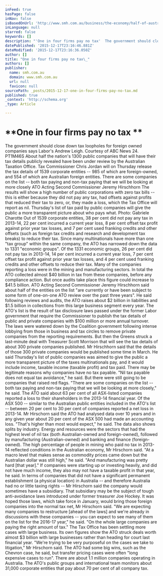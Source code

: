 ```yaml
---
inFeed: true
hasPage: false
inNav: false
isBasedOnUrl: 'http://www.smh.com.au/business/the-economy/half-of-australias-1300-public-companies-have-been-under-ato-review-20151216-glou3b'
inLanguage: null
starred: false
keywords: []
description: "'One in four firms pay no tax'  The government should close down tax loopholes for foreign owned companies says Labor's Andrew Leigh. Courtesy of ABC News 24. P"
datePublished: '2015-12-17T23:16:46.881Z'
dateModified: '2015-12-17T23:16:36.050Z'
author: []
title: "One in four firms pay no tax\_"
authors: []
publisher:
  name: smh.com.au
  domain: www.smh.com.au
  url: null
  favicon: null
sourcePath: _posts/2015-12-17-one-in-four-firms-pay-no-tax.md
published: true
_context: 'http://schema.org'
_type: Article

---
```

# **One in four firms pay no tax **

The government should close down tax loopholes for foreign owned companies says Labor's Andrew Leigh. Courtesy of ABC News 24\. PT1M46S About half the nation's 1300 public companies that will have their tax details publicly revealed have been under review by the Australian Taxation Office. Tax Commissioner Chris Jordan will on Thursday release the tax details of 1539 corporate entities -- 985 of which are foreign-owned, and 554 of which are Australian foreign entities. There are some companies on the list -- both tax paying and non-tax paying that we will be looking at more closely ATO Acting Second Commissioner Jeremy Hirschhorn The results will show a high number of public corporations with zero tax bills -- this is either because they did not pay any tax, had offsets against profits that reduced their tax to zero, or, they made a loss, which the Tax Office will report as nil. Thursday's list of tax paid by public companies will give the public a more transparent picture about who pays what. Photo: Gabriele Charotte Out of 1539 corporate entities, 38 per cent did not pay any tax in 2013-14, 22 per cent incurred a current year loss, 8 per cent offset tax profit against prior year tax losses, and 7 per cent used franking credits and other offsets (such as foreign tax credits and research and development tax breaks) to reduce their tax. Since many multinationals have more than one "tax group" within the same company, the ATO has narrowed down the data to 1331 "economic groups". Of the 1331 economic groups, 26 per cent did not pay tax in 2013-14, 14 per cent incurred a current year loss, 7 per cent offset tax profit against prior year tax losses, and 4 per cent used franking credits and other offsets to reduce their tax. Many of the companies reporting a loss were in the mining and manufacturing sectors. In total the ATO collected almost $40 billion in tax from these companies, before any compliance action. But once audits take place this figure could increase to $41.5 billion. ATO Acting Second Commissioner Jeremy Hirschhorn said about half of the entities on the list "are currently or have been subject to some form of one-on-one ATO review over the past three years". He said following reviews and audits, the ATO raises about $2 billion in liabilities and $1.5 billion in collections from this large business segment every year. The ATO's list is the result of tax disclosure laws passed under the former Labor government that require the Commissioner to publish the tax details of public and private companies with $100 million or more annual turnover. The laws were watered down by the Coalition government following intense lobbying from those in business and tax circles to remove private companies from the reporting requirements. But then the Greens struck a last-minute deal with Treasurer Scott Morrison that will see the tax details of about 300 private companies published. Mr Hirschhorn said that the details of those 300 private companies would be published some time in March. He said Thursday's list of public companies was aimed to give the public a more transparent picture of the taxes multinationals pay, and it would include income, taxable income (taxable profit) and tax paid. There may be legitimate reasons why companies have no tax payable. "Nil tax payable does not equal tax avoidance," he said. But there were still going to be companies that raised red flags. "There are some companies on the list -- both tax paying and non-tax paying that we will be looking at more closely," he said. The ATO said about 63 per cent of all ASX-listed companies reported a loss to their shareholders in the 2013-14 financial year. Of the ASX 500 -- similar to the Australian public entities included in the ATO's list -- between 20 per cent to 30 per cent of companies reported a net loss in 2013-14\. Mr Hirschorn said the ATO had analysed data over 10 years and in any given year about 20 per cent of the ASX 500 had made an accounting loss. "That's higher than most would expect," he said. The data also shows splits by industry. Energy and resources were the sectors that had the highest level of nil tax (both Australian-owned and foreign-owned), followed by manufacturing (Australian-owned) and banking and finance (foreign-owned). The high percentage of people in mining who paid no tax in 2013-14 reflected conditions in the Australian economy, Mr Hirschorn said. "At a macro level that makes sense as commodity prices came down but the Australian dollar was still high," he said. "And manufacturing was pretty hard \[that year\]." If companies were starting up or investing heavily, and did not have much income, they also may not have a taxable profit in that year, he said. In terms of companies that did not have a significant permanent establishment (a physical location) in Australia -- and therefore Australia had no or little taxing rights -- Mr Hirschorn said the company would sometimes have a subsidiary. That subsidiary may be the subject of tough anti-avoidance laws introduced under former treasurer Joe Hockey. It was hoped those laws, which take force in January, would bring those foreign companies into the normal tax net, Mr Hirschorn said. "We are expecting many companies to restructure \[ahead of the laws\] and we're already in discussions with these companies -- you can expect to see many of them on the list for the 2016-17 year," he said. "On the whole large companies are paying the right amount of tax." The Tax Office has been settling more cases with large business. Its own figures show the ATO struck deals worth almost $3 billion with large businesses rather than heading for court last financial year. "We're trying to be very purposeful on the cases we take to litigation," Mr Hirschorn said. The ATO had some big wins, such as the Chevron case, he said, but transfer pricing cases were often "long expensive cases to run". There are about 1.1 million companies operating in Australia. The ATO's public groups and international team monitors about 31,000 corporate entities that pay about 70 per cent of all company tax.